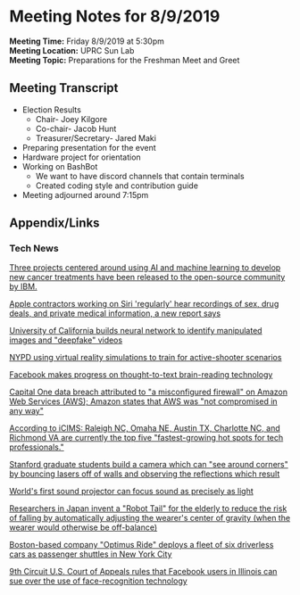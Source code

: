 # Meeting Notes for 8/9/2019  

**Meeting Time:** Friday 8/9/2019 at 5:30pm  
**Meeting Location:** UPRC Sun Lab  
**Meeting Topic:** Preparations for the Freshman Meet and Greet	  	

## Meeting Transcript 
* Election Results
	* Chair- Joey Kilgore
	* Co-chair- Jacob Hunt
	* Treasurer/Secretary- Jared Maki
* Preparing presentation for the event
* Hardware project for orientation
* Working on BashBot
	* We want to have discord channels that contain terminals
	* Created coding style and contribution guide
* Meeting adjourned around 7:15pm

## Appendix/Links
### Tech News
[Three projects centered around using AI and machine learning to develop new cancer treatments have been released to the open-source community by IBM.](https://www.zdnet.com/article/ibm-reveals-ai-projects-aiming-to-find-cancer-killing-drugs/)

[Apple contractors working on Siri 'regularly' hear recordings of sex, drug deals, and private medical information, a new report says](https://www.businessinsider.com/apple-siri-contractor-sex-drug-deals-report-2019-7)

[University of California builds neural network to identify manipulated images and "deepfake" videos](https://news.ucr.edu/articles/2019/07/18/deep-neural-network-fights-deepfakes)

[NYPD using virtual reality simulations to train for active-shooter scenarios](https://gcn.com/articles/2019/07/24/vr-active-shooter-training.aspx)

[Facebook makes progress on thought-to-text brain-reading technology](https://www.theverge.com/2020/7/30/20747483/facebook-ucsf-brain-computer-interface-typing-speech-recognition-experiment)

[Capital One data breach attributed to "a misconfigured firewall" on Amazon Web Services (AWS); Amazon states that AWS was "not compromised in any way"](https://www.usatoday.com/story/tech/talkingtech/2019/07/30/amazon-aws-unit-says-its-not-responsible-capital-one-data-breach/1868862001/)

[According to iCIMS: Raleigh NC, Omaha NE, Austin TX, Charlotte NC, and Richmond VA are currently the top five "fastest-growing hot spots for tech professionals."](https://www.zdnet.com/article/the-fastest-growing-us-city-for-tech-pros-is-not-where-you-think/)

[Stanford graduate students build a camera which can "see around corners" by bouncing lasers off of walls and observing the reflections which result](https://news.stanford.edu/2019/07/29/seeing-moving-objects-around-corners/)

[World's first sound projector can focus sound as precisely as light](https://www.theengineer.co.uk/worlds-first-sound-projector/)

[Researchers in Japan invent a "Robot Tail" for the elderly to reduce the risk of falling by automatically adjusting the wearer's center of gravity (when the wearer would otherwise be off-balance)](https://www.youtube.com/watch?v=Tr1-IhEhXYQ)

[Boston-based company "Optimus Ride" deploys a fleet of six driverless cars as passenger shuttles in New York City](https://www.nytimes.com/2019/08/06/nyregion/driverless-cars-new-york-city.html)

[9th Circuit U.S. Court of Appeals rules that Facebook users in Illinois can sue over the use of face-recognition technology](https://www.npr.org/2019/08/08/749474600/users-can-sue-facebook-over-facial-recognition-software-court-rules)
